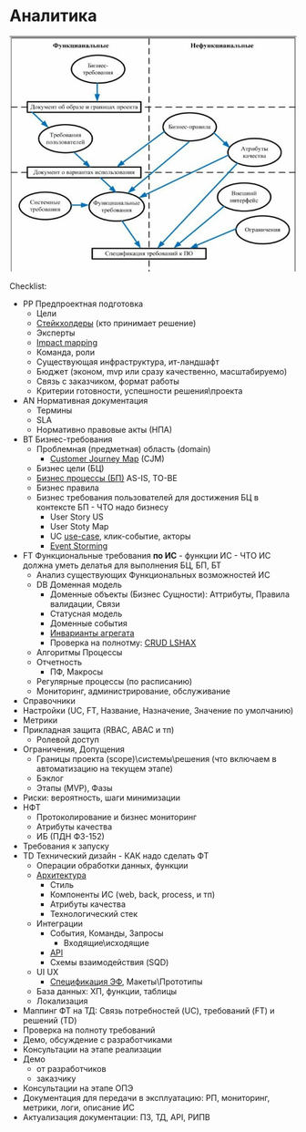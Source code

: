 # Аналитика

![ФТ-НФТ](../img/ba/ft-nft.jpg)

Checklist:

- PP Предпроектная подготовка
  - Цели
  - [Стейкхолдеры](https://systems.education/requirements-never-changes) (кто принимает решение)
  - Эксперты
  - [Impact mapping](../analytic/analytica.md#карта-влияния-impact-mapping)
  - Команда, роли
  - Существующая инфраструктура, ит-ландшафт
  - Бюджет (эконом, mvp или сразу качественно, масштабируемо)
  - Связь с заказчиком, формат работы
  - Критерии готовности, успешности решения\проекта
- AN Нормативная документация
  - Термины
  - SLA
  - Нормативно правовые акты (НПА)
- BT Бизнес-требования
  - Проблемная (предметная) область (domain)
    - [Customer Journey Map](../analytic/cjm.md) (CJM)
  - Бизнес цели (БЦ)
  - [Бизнес процессы (БП)](../analytic/analytica.md#бизнес-процесс-бп) AS-IS, TO-BE
  - Бизнес правила
  - Бизнес требования пользователей для достижения БЦ в контексте БП - ЧТО надо бизнесу
    - User Story US
    - User Stoty Map
    - UC [use-case](../analytic/analytica.md#use-case-uc-сценарии-использования), клик-событие, акторы
    - [Event Storming](../arch/pattern/system.design/event.storming.md)
- FT Функциональные требования __по ИС__ - функции ИС - ЧТО ИС должна уметь делатья для выполнения БЦ, БП, БТ
  - Анализ существующих Функциональных возможностей ИС
  - DB Доменная модель
    - Доменные объекты (Бизнес Сущности): Аттрибуты, Правила валидации, Связи
    - Статусная модель
    - Доменные события
    - [Инварианты агрегата](../arch/pattern/system.design/ddd.md#агрегат-aggregate-root)
    - Проверка на полнотму: [CRUD LSHAX](https://systems.education/requirements-never-changes)
  - Алгоритмы Процессы
  - Отчетность
    - ПФ, Макросы
  - Регулярные процессы (по расписанию)
  - Мониторинг, администрирование, обслуживание
- Справочники
- Настройки (UC, FT, Название, Назначение, Значение по умолчанию)
- Метрики
- Прикладная защита (RBAC, ABAC и тп)
  - Ролевой доступ
- Ограничения, Допущения
  - Границы проекта (scope)\системы\решения (что включаем в автоматизацию на текущем этапе)
  - Бэклог
  - Этапы (MVP), Фазы
- Риски: вероятность, шаги минимизации
- НФТ
  - Протоколирование и бизнес мониторинг
  - Атрибуты качества
  - ИБ (ПДН ФЗ-152)
- Требования к запуску
- TD Технический дизайн - КАК надо сделать ФТ
  - Операции обработки данных, функции
  - [Архитектура](../arch/arch.md)
    - Стиль
    - Компоненты ИС (web, back, process, и тп)
    - Атрибуты качества
    - Технологический стек
  - Интеграции
    - События, Команды, Запросы
      - Входящие\исходящие
    - [API](../api/api.md)
    - Схемы взаимодействия (SQD)
  - UI UX
    - [Спецификация ЭФ](../analytic/ui-ux.md), Макеты\Прототипы
  - База данных: ХП, функции, таблицы
  - Локализация
- Маппинг ФТ на ТД: Связь потребностей (UC), требований (FT) и решений (TD)
- Проверка на полноту требований
- Демо, обсуждение с разработчиками
- Консультации на этапе реализации
- Демо
  - от разработчиков
  - заказчику
- Консультации на этапе ОПЭ
- Документация для передачи в эксплуатацию: РП, мониторинг, метрики, логи, описание ИС
- Актуализация документации: ПЗ, ТД, API, РИПВ
